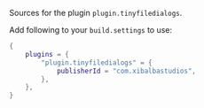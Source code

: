 Sources for the plugin `plugin.tinyfiledialogs`.

Add following to your `build.settings` to use:
```lua
{
    plugins = {
        "plugin.tinyfiledialogs" = {
            publisherId = "com.xibalbastudios",
        },
    },
}
```
